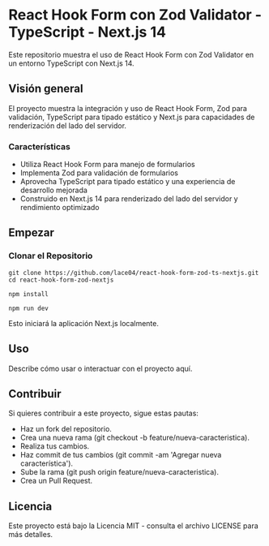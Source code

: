# React Hook Form con Zod Validator - TypeScript - Next.js 14

Este repositorio muestra el uso de React Hook Form con Zod Validator en un entorno TypeScript con Next.js 14.

## Visión general

El proyecto muestra la integración y uso de React Hook Form, Zod para validación, TypeScript para tipado estático y Next.js para capacidades de renderización del lado del servidor.

### Características

- Utiliza React Hook Form para manejo de formularios
- Implementa Zod para validación de formularios
- Aprovecha TypeScript para tipado estático y una experiencia de desarrollo mejorada
- Construido en Next.js 14 para renderizado del lado del servidor y rendimiento optimizado

## Empezar

### Clonar el Repositorio

```shell
git clone https://github.com/lace04/react-hook-form-zod-ts-nextjs.git
cd react-hook-form-zod-nextjs
```

```shell
npm install
```

```shell
npm run dev
```

Esto iniciará la aplicación Next.js localmente.

## Uso

Describe cómo usar o interactuar con el proyecto aquí.

## Contribuir

Si quieres contribuir a este proyecto, sigue estas pautas:

- Haz un fork del repositorio.
- Crea una nueva rama (git checkout -b feature/nueva-caracteristica).
- Realiza tus cambios.
- Haz commit de tus cambios (git commit -am 'Agregar nueva característica').
- Sube la rama (git push origin feature/nueva-caracteristica).
- Crea un Pull Request.

## Licencia

Este proyecto está bajo la Licencia MIT - consulta el archivo LICENSE para más detalles.
